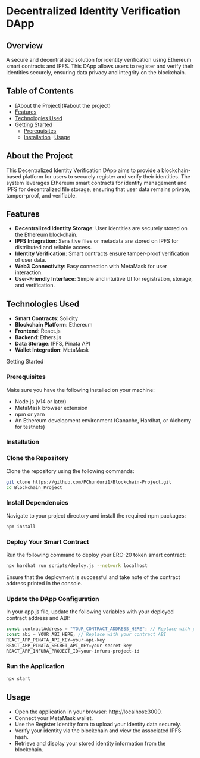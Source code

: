 # Decentralized Identity Verification DApp

## Overview
A secure and decentralized solution for identity verification using Ethereum smart contracts and IPFS. This DApp allows users to register and verify their identities securely, ensuring data privacy and integrity on the blockchain.

## Table of Contents
- [About the Project](#about the project)
- [Features](#features)
- [Technologies Used](#technologies-used)
- [Getting Started](#getting-started)
  - [Prerequisites](#prerequisites)
  - [Installation](#installation)
-[Usage](#usage)
## About the Project
This Decentralized Identity Verification DApp aims to provide a blockchain-based platform for users to securely register and verify their identities. The system leverages Ethereum smart contracts for identity management and IPFS for decentralized file storage, ensuring that user data remains private, tamper-proof, and verifiable.
## Features
- **Decentralized Identity Storage**: User identities are securely stored on the Ethereum blockchain.
- **IPFS Integration**: Sensitive files or metadata are stored on IPFS for distributed and reliable access.
- **Identity Verification**: Smart contracts ensure tamper-proof verification of user data.
- **Web3 Connectivity**: Easy connection with MetaMask for user interaction.
- **User-Friendly Interface**: Simple and intuitive UI for registration, storage, and verification.
## Technologies Used
- **Smart Contracts**: Solidity
- **Blockchain Platform**: Ethereum
- **Frontend**: React.js
- **Backend**: Ethers.js
- **Data Storage**: IPFS, Pinata API
- **Wallet Integration**: MetaMask

Getting Started
### Prerequisites
Make sure you have the following installed on your machine:
- Node.js (v14 or later)
- MetaMask browser extension
- npm or yarn
- An Ethereum development environment (Ganache, Hardhat, or Alchemy for testnets)

### Installation

### Clone the Repository
Clone the repository using the following commands:
```bash
git clone https://github.com/PChunduri1/Blockchain-Project.git
cd Blockchain_Project
```
### Install Dependencies
Navigate to your project directory and install the required npm packages:

```bash
npm install
```

### Deploy Your Smart Contract
Run the following command to deploy your ERC-20 token smart contract:

```bash
npx hardhat run scripts/deploy.js --network localhost
```
Ensure that the deployment is successful and take note of the contract address printed in the console.

### Update the DApp Configuration
In your app.js file, update the following variables with your deployed contract address and ABI:

```javascript
const contractAddress = "YOUR_CONTRACT_ADDRESS_HERE"; // Replace with your contract address
const abi = YOUR_ABI_HERE; // Replace with your contract ABI
REACT_APP_PINATA_API_KEY=your-api-key
REACT_APP_PINATA_SECRET_API_KEY=your-secret-key
REACT_APP_INFURA_PROJECT_ID=your-infura-project-id
```
### Run the Application

```bash
npx start
```

## Usage
- Open the application in your browser: http://localhost:3000.
- Connect your MetaMask wallet.
- Use the Register Identity form to upload your identity data securely.
- Verify your identity via the blockchain and view the associated IPFS hash.
- Retrieve and display your stored identity information from the blockchain.
